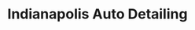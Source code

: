 ---
title: "Indianapolis Auto Detailing"
url: /indianapolis/indianapolis-auto-detailing/
shop: car repair
---